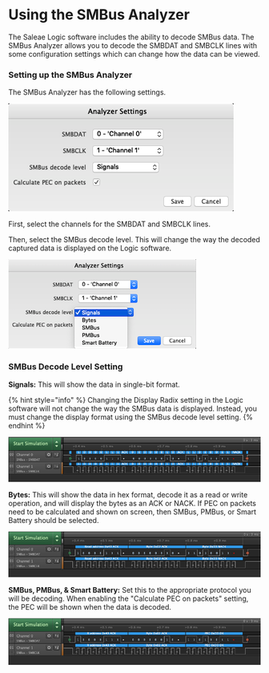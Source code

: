 # Using the SMBus Analyzer

The Saleae Logic software includes the ability to decode SMBus data. The SMBus Analyzer allows you to decode the SMBDAT and SMBCLK lines with some configuration settings which can change how the data can be viewed.

### Setting up the SMBus Analyzer

The SMBus Analyzer has the following settings.

![SMBus Analyzer Settings](../../.gitbook/assets/smbus-settings.png)

First, select the channels for the SMBDAT and SMBCLK lines.

Then, select the SMBus decode level. This will change the way the decoded captured data is displayed on the Logic software.

![SMBus Decode Level Setting](../../.gitbook/assets/smbus-decode-level.png)

### **SMBus Decode Level Setting**

**Signals:** This will show the data in single-bit format.

{% hint style="info" %}
Changing the Display Radix setting in the Logic software will not change the way the SMBus data is displayed. Instead, you must change the display format using the SMBus decode level setting.
{% endhint %}

![Signals Decode Level Setting](../../.gitbook/assets/smbus-signals.png)

**Bytes:** This will show the data in hex format, decode it as a read or write operation, and will display the bytes as an ACK or NACK. If PEC on packets need to be calculated and shown on screen, then SMBus, PMBus, or Smart Battery should be selected.

![Bytes Decode Level Setting](../../.gitbook/assets/byte-settings.png)

**SMBus, PMBus, & Smart Battery:** Set this to the appropriate protocol you will be decoding. When enabling the "Calculate PEC on packets" setting, the PEC will be shown when the data is decoded.

![SMBus, PMBus, &amp; Smart Battery Setting](../../.gitbook/assets/pec.png)



